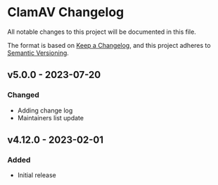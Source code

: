 # ClamAV Changelog

All notable changes to this project will be documented in this file.

The format is based on [Keep a Changelog](https://keepachangelog.com/en/1.0.0/),
and this project adheres to [Semantic Versioning](https://semver.org/spec/v2.0.0.html).

<!-- ## [UNRELEASED]
### Added
### Changed
### Deprecated
### Removed -->

## v5.0.0 - 2023-07-20

### Changed

- Adding change log
- Maintainers list update

## v4.12.0 - 2023-02-01

### Added

- Initial release
